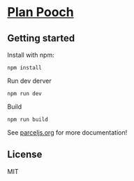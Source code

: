 # [Plan Pooch](https://a1exalexander.github.io/plan-pooch/dist/)

## Getting started

Install with npm:

```shell
npm install
```

Run dev derver
```shell
npm run dev
```

Build
```shell
npm run build
```

See [parceljs.org](https://parceljs.org) for more documentation!

## License

MIT
